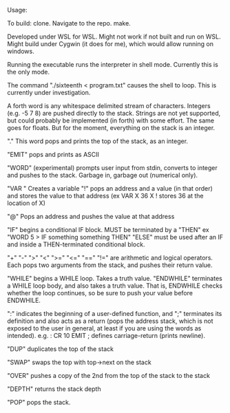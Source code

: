Usage:

To build: clone. Navigate to the repo. make.

Developed under WSL for WSL. Might not work if not built and run on WSL. Might build under Cygwin (it does for me), which would allow running on windows.

Running the executable runs the interpreter in shell mode. Currently this is the only mode.

The command "./sixteenth < program.txt" causes the shell to loop. This is currently under investigation.

A forth word is any whitespace delimited stream of characters. Integers (e.g. -5 7 8) are pushed directly to the stack. Strings are not yet supported, but could probably be implemented (in forth) with some effort. The same goes for floats. But for the moment, everything on the stack is an integer.

"." This word pops and prints the top of the stack, as an integer.

"EMIT" pops and prints as ASCII

"WORD" (experimental) prompts user input from stdin, converts to integer and pushes to the stack. Garbage in, garbage out (numerical only).

"VAR " Creates a variable "!" pops an address and a value (in that order) and stores the value to that address (ex VAR X 36 X ! stores 36 at the location of X)

"@" Pops an address and pushes the value at that address

"IF" begins a conditional IF block. MUST be terminated by a "THEN" ex "WORD 5 > IF something something THEN" "ELSE" must be used after an IF and inside a THEN-terminated conditional block.

"+" "-" ">" "<" ">=" "<=" "==" "!=" are arithmetic and logical operators. Each pops two arguments from the stack, and pushes their return value. 

"WHILE" begins a WHILE loop. Takes a truth value.
"ENDWHILE" terminates a WHILE loop body, and also takes a truth value. That is, ENDWHILE checks whether the loop continues, so be sure to push your value before ENDWHILE.

":" indicates the beginning of a user-defined function, and ";" terminates its definition and also acts as a return (pops the address stack, which is not exposed to the user in general, at least if you are using the words as intended). e.g. : CR 10 EMIT ; defines carriage-return (prints newline).

"DUP" duplicates the top of the stack

"SWAP" swaps the top with top->next on the stack

"OVER" pushes a copy of the 2nd from the top of the stack to the stack

"DEPTH" returns the stack depth

"POP" pops the stack.
